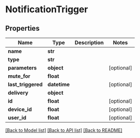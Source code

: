 # NotificationTrigger

## Properties
Name | Type | Description | Notes
------------ | ------------- | ------------- | -------------
**name** | **str** |  | 
**type** | **str** |  | 
**parameters** | **object** |  | [optional] 
**mute_for** | **float** |  | 
**last_triggered** | **datetime** |  | [optional] 
**delivery** | **object** |  | 
**id** | **float** |  | [optional] 
**device_id** | **float** |  | [optional] 
**user_id** | **float** |  | [optional] 

[[Back to Model list]](../README.md#documentation-for-models) [[Back to API list]](../README.md#documentation-for-api-endpoints) [[Back to README]](../README.md)


